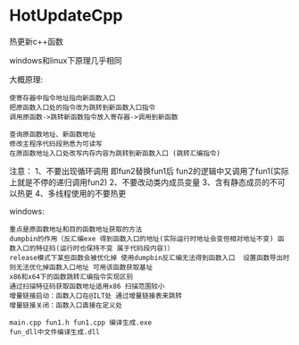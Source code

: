 # HotUpdateCpp

热更新c++函数

windows和linux下原理几乎相同

大概原理:

	使寄存器中指令地址指向新函数入口
	把原函数入口处的指令改为跳转到新函数入口指令
	调用原函数->跳转新函数指令放入寄存器->调用到新函数
	
	查询原函数地址、新函数地址
	修改主程序代码段熟悉为可读写
	在原函数地址入口处改写内存内容为跳转到新函数入口 (跳转汇编指令)

注意：
	1、不要出现循环调用  即fun2替换fun1后 fun2的逻辑中又调用了fun1(实际上就是不停的递归调用fun2)
	2、不要改动类内成员变量
	3、含有静态成员的不可以热更
	4、多线程使用的不要热更

windows:

	重点是原函数地址和目的函数地址获取的方法
	dumpbin的作用（反汇编exe 得到函数入口的地址(实际运行时地址会变但相对地址不变) 函数入口的特征码(运行时也保持不变 属于代码段内容)）
	release模式下某些函数会被优化掉 使用dumpbin反汇编无法得到函数入口  设置函数导出时则无法优化掉函数入口地址 可用该函数获取基址
	x86和x64下的函数跳转汇编指令实现区别
	通过扫描特征码获取函数地址适用x86 扫描范围较小
	增量链接启动：函数入口在@ILT处 通过增量链接表来跳转
	增量链接关闭：函数入口直接在定义处
	
	main.cpp fun1.h fun1.cpp 编译生成.exe
	fun_dll中文件编译生成.dll
	
